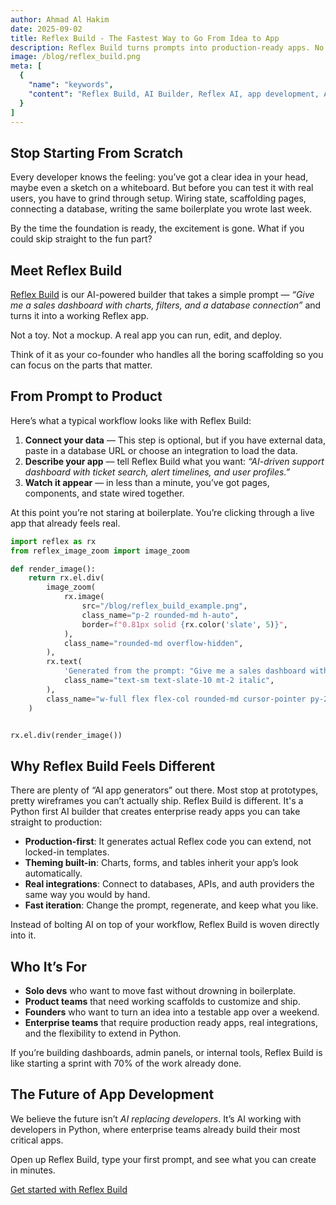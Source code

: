 ```yaml
---
author: Ahmad Al Hakim
date: 2025-09-02
title: Reflex Build - The Fastest Way to Go From Idea to App
description: Reflex Build turns prompts into production-ready apps. No boilerplate. No wasted time. Just results.
image: /blog/reflex_build.png
meta: [
  {
    "name": "keywords",
    "content": "Reflex Build, AI Builder, Reflex AI, app development, AI-generated apps, dashboards, developer productivity"
  }
]
---
```


## Stop Starting From Scratch

Every developer knows the feeling: you’ve got a clear idea in your head, maybe even a sketch on a whiteboard. But before you can test it with real users, you have to grind through setup. Wiring state, scaffolding pages, connecting a database, writing the same boilerplate you wrote last week.

By the time the foundation is ready, the excitement is gone. What if you could skip straight to the fun part?

## Meet Reflex Build

[Reflex Build](https://build.reflex.dev/) is our AI-powered builder that takes a simple prompt — *“Give me a sales dashboard with charts, filters, and a database connection”* and turns it into a working Reflex app.

Not a toy. Not a mockup. A real app you can run, edit, and deploy.

Think of it as your co-founder who handles all the boring scaffolding so you can focus on the parts that matter.

## From Prompt to Product

Here’s what a typical workflow looks like with Reflex Build:

1. **Connect your data** — This step is optional, but if you have external data, paste in a database URL or choose an integration to load the data.
2. **Describe your app** — tell Reflex Build what you want: *“AI-driven support dashboard with ticket search, alert timelines, and user profiles.”*
3. **Watch it appear** — in less than a minute, you’ve got pages, components, and state wired together.

At this point you’re not staring at boilerplate. You’re clicking through a live app that already feels real.

```python exec
import reflex as rx
from reflex_image_zoom import image_zoom

def render_image():
    return rx.el.div(
        image_zoom(
            rx.image(
                src="/blog/reflex_build_example.png",
                class_name="p-2 rounded-md h-auto",
                border=f"0.81px solid {rx.color('slate', 5)}",
            ),
            class_name="rounded-md overflow-hidden",
        ),
        rx.text(
            'Generated from the prompt: "Give me a sales dashboard with charts, filters, and a database connection."',
            class_name="text-sm text-slate-10 mt-2 italic",
        ),
        class_name="w-full flex flex-col rounded-md cursor-pointer py-2",
    )
```

```python eval

rx.el.div(render_image())

```

## Why Reflex Build Feels Different

There are plenty of “AI app generators” out there. Most stop at prototypes, pretty wireframes you can’t actually ship. Reflex Build is different. It's a Python first AI builder that creates enterprise ready apps you can take straight to production:

- **Production-first**: It generates actual Reflex code you can extend, not locked-in templates.
- **Theming built-in**: Charts, forms, and tables inherit your app’s look automatically.
- **Real integrations**: Connect to databases, APIs, and auth providers the same way you would by hand.
- **Fast iteration**: Change the prompt, regenerate, and keep what you like.

Instead of bolting AI on top of your workflow, Reflex Build is woven directly into it.

## Who It’s For

- **Solo devs** who want to move fast without drowning in boilerplate.
- **Product teams** that need working scaffolds to customize and ship.
- **Founders** who want to turn an idea into a testable app over a weekend.
- **Enterprise teams** that require production ready apps, real integrations, and the flexibility to extend in Python.

If you’re building dashboards, admin panels, or internal tools, Reflex Build is like starting a sprint with 70% of the work already done.

## The Future of App Development

We believe the future isn’t *AI replacing developers*. It’s AI working with developers in Python, where enterprise teams already build their most critical apps.

Open up Reflex Build, type your first prompt, and see what you can create in minutes.

[Get started with Reflex Build](https://reflex.dev/docs/ai-builder/overview/what-is-reflex-build)

